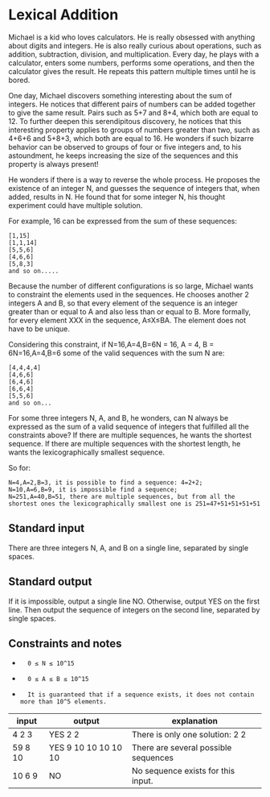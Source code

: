 # Lexical Addition

Michael is a kid who loves calculators. He is really obsessed with anything about digits and integers. He is also really curious about operations, such as addition, subtraction, division, and multiplication. Every day, he plays with a calculator, enters some numbers, performs some operations, and then the calculator gives the result. He repeats this pattern multiple times until he is bored.

One day, Michael discovers something interesting about the sum of integers. He notices that different pairs of numbers can be added together to give the same result. Pairs such as 5+7 and 8+4, which both are equal to 12. To further deepen this serendipitous discovery, he notices that this interesting property applies to groups of numbers greater than two, such as 4+6+6  and 5+8+3, which both are equal to 16. He wonders if such bizarre behavior can be observed to groups of four or five integers and, to his astoundment, he keeps increasing the size of the sequences and this property is always present!

He wonders if there is a way to reverse the whole process. He proposes the existence of an integer N, and guesses the sequence of integers that, when added, results in N. He found that for some integer N, his thought experiment could have multiple solution.

For example, 16 can be expressed from the sum of these sequences:

    [1,15]
    [1,1,14]
    [5,5,6]
    [4,6,6]
    [5,8,3]
    and so on..... 

Because the number of different configurations is so large, Michael wants to constraint the elements used in the sequences. He chooses another 2 integers A and B, so that every element of the sequence is an integer greater than or equal to A and also less than or equal to B. More formally, for every element XXX in the sequence, A≤X≤BA. The element does not have to be unique.

Considering this constraint, if N=16,A=4,B=6N = 16, A = 4, B = 6N=16,A=4,B=6 some of the valid sequences with the sum N are:

    [4,4,4,4]
    [4,6,6]
    [6,4,6]
    [6,6,4]
    [5,5,6]
    and so on...

For some three integers N, A, and B, he wonders, can N always be expressed as the sum of a valid sequence of integers that fulfilled all the constraints above? If there are multiple sequences, he wants the shortest sequence. If there are multiple sequences with the shortest length, he wants the lexicographically smallest sequence.

So for:

    N=4,A=2,B=3, it is possible to find a sequence: 4=2+2;
    N=10,A=6,B=9, it is impossible find a sequence;
    N=251,A=40,B=51, there are multiple sequences, but from all the shortest ones the lexicographically smallest one is 251=47+51+51+51+51
## Standard input

There are three integers N, A, and B on a single line, separated by single spaces.
## Standard output

If it is impossible, output a single line NO. Otherwise, output YES on the first line. Then output the sequence of integers on the second line, separated by single spaces.
##  Constraints and notes
*       0 ≤ N ≤ 10^15 
*       0 ≤ A ≤ B ≤ 10^15
*       It is guaranteed that if a sequence exists, it does not contain more than 10^5 elements. 

| input  | output   | explanation   |
|-------------- | -------------- | -------------- |
| 4 2 3    | YES 2 2 | There is only one solution: 2 2     |
| 59 8 10    | YES 9 10 10 10 10 10     | There are several possible sequences    |
| 10 6 9    | NO   | No sequence exists for this input.     |


